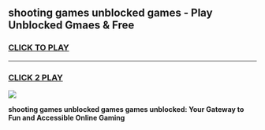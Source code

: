 
## shooting games unblocked games - Play Unblocked Gmaes & Free
<h3>
<a href="https://premium.freeplayer.one?title=shooting_games_unblocked_games&ref=19F">CLICK TO PLAY</a></h3>
<hr>

<h3>
<a href="https://premium.freeplayer.one?title=shooting_games_unblocked_games&ref=19F">CLICK 2 PLAY</a>
  
</h3>

<a href="https://premium.freeplayer.one?title=shooting_games_unblocked_games&ref=19F/"><img src="https://clearcache.store/games.png"></a>


**shooting games unblocked games games unblocked: Your Gateway to Fun and Accessible Online Gaming**
